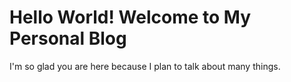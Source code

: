 # Hello World! Welcome to My Personal Blog

I'm so glad you are here because I plan to talk about many things.
